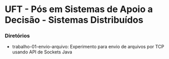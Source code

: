 # UFT - Pós em Sistemas de Apoio a Decisão - Sistemas Distribuídos

### Diretórios

- trabalho-01-envio-arquivo: Experimento para envio de arquivos por TCP usando API de Sockets Java
